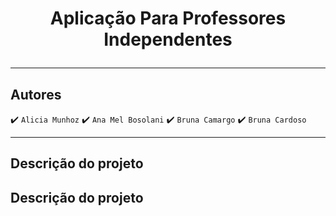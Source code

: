 <h1 align="center"> Aplicação Para Professores Independentes

<hr>

## Autores 
:heavy_check_mark: `Alicia Munhoz`
:heavy_check_mark: `Ana Mel Bosolani`
:heavy_check_mark: `Bruna Camargo`
:heavy_check_mark: `Bruna Cardoso`

<hr>

## Descrição do projeto


## Descrição do projeto
